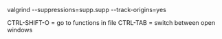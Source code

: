 

valgrind --suppressions=supp.supp --track-origins=yes


CTRL-SHIFT-O = go to functions in file
CTRL-TAB = switch between open windows